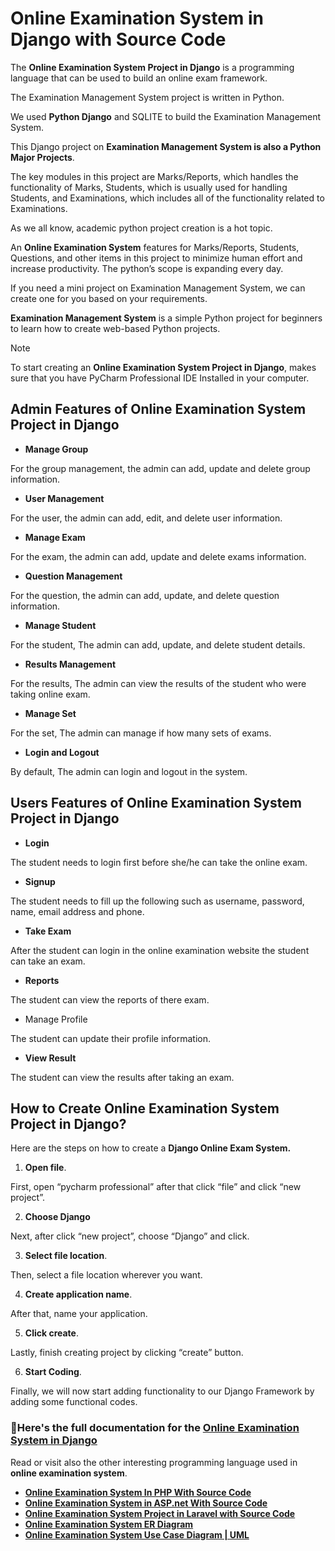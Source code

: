 # Online Examination System in Django with Source Code

The **Online Examination System Project in Django** is a programming language that can be used to build an online exam framework.

The Examination Management System project is written in Python. 

We used **Python Django** and SQLITE to build the Examination Management System.

This Django project on **Examination Management System is also a Python Major Projects**.

The key modules in this project are Marks/Reports, which handles the functionality of Marks, Students, which is usually used for handling Students, and Examinations, which includes all of the functionality related to Examinations. 

As we all know, academic python project creation is a hot topic.

An **Online Examination System** features for Marks/Reports, Students, Questions, and other items in this project to minimize human effort and increase productivity. The python’s scope is expanding every day.

If you need a mini project on Examination Management System, we can create one for you based on your requirements.

**Examination Management System** is a simple Python project for beginners to learn how to create web-based Python projects.

>[!NOTE]
> To start creating an **Online Examination System Project in Django**, makes sure that you have PyCharm Professional IDE Installed in your computer.

## Admin Features of Online Examination System Project in Django

* **Manage Group**

For the group management, the admin can add, update and delete group information.

* **User Management**

For the user, the admin can add, edit, and delete user information.

* **Manage Exam**

For the exam, the admin can add, update and delete exams information.

* **Question Management**

For the question, the admin can add, update, and delete question information.

* **Manage Student**

For the student, The admin can add, update, and delete student details.

* **Results Management**

For the results, The admin can view the results of the student who were taking online exam.

* **Manage Set**

For the set, The admin can manage if how many sets of exams.

* **Login and Logout**

By default, The admin can login and logout in the system.

## Users Features of Online Examination System Project in Django


* **Login**

The student needs to login first before she/he can take the online exam.

* **Signup** 

The student needs to fill up the following such as username, password, name, email address and phone.

* **Take Exam**

After the student can login in the online examination website the student can take an exam.

* **Reports**

The student can view the reports of there exam.

* Manage Profile 

The student can update their profile information.

* **View Result**

The student can view the results after taking an exam.

## How to Create Online Examination System Project in Django?

Here are the steps on how to create a **Django Online Exam System.**

1. **Open file**.

First, open “pycharm professional” after that click “file” and click “new project”.

2. **Choose Django**

Next, after click “new project”, choose “Django” and click.

3. **Select file location**.

Then, select a file location wherever you want.

4. **Create application name**.

After that, name your application.

5. **Click create**.

Lastly, finish creating project by clicking “create” button.

6. **Start Coding**.

Finally, we will now start adding functionality to our Django Framework by adding some functional codes.

### 📌Here's the full documentation for the [Online Examination System in Django](https://itsourcecode.com/free-projects/python-projects/online-examination-system-project-in-django-with-source-code/)

Read or visit also the other interesting programming language used in **online examination system**.

* **[Online Examination System In PHP With Source Code](https://itsourcecode.com/free-projects/php-project/online-examination-system-in-php/)**
* **[Online Examination System in ASP.net With Source Code](https://itsourcecode.com/free-projects/asp/online-examination-system-in-asp-net-with-source-code/)**
* **[Online Examination System Project in Laravel with Source Code](https://itsourcecode.com/free-projects/laravel/online-examination-system-project-in-laravel-with-source-code/)**
* **[Online Examination System ER Diagram](https://itsourcecode.com/uml/online-examination-system-er-diagram/)**
* **[Online Examination System Use Case Diagram | UML](https://itsourcecode.com/uml/online-examination-system-use-case-diagram-uml/)**

